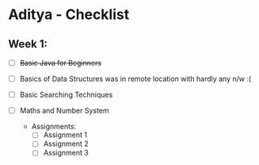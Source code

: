 # Aditya - Checklist
[//]: <> (This is the template for participants' checklist. You can create a checklist in this format with yourName, and make PR to keep it updated.)

## Week 1:

- [ ] <s>Basic Java for Beginners</s>
- [ ] Basics of Data Structures <Status : Pending> was in remote location with hardly any n/w :(  
- [ ] Basic Searching Techniques
- [ ] Maths and Number System

  * Assignments:
    - [ ] Assignment 1
    - [ ] Assignment 2
    - [ ] Assignment 3

[//]: <> ( ## Week 2:)
